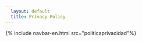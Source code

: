 ```yaml
---
  layout: default
  title: Privacy Policy
---
```

<head>
    <script src="/assets/js/engcookie.js" async></script>
</head>
<body>
  {% include navbar-en.html src="politicaprivacidad"%}
</body>
